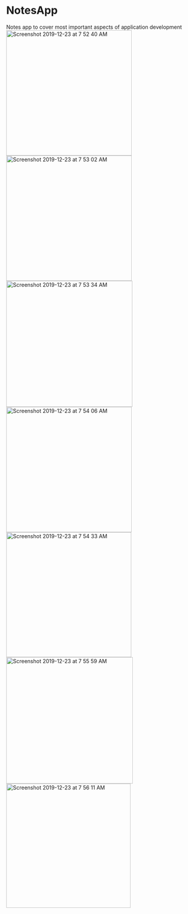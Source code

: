 # NotesApp
Notes app to cover most important aspects of application development  
<img width="335" alt="Screenshot 2019-12-23 at 7 52 40 AM" src="https://user-images.githubusercontent.com/38736038/71341759-0f781100-255b-11ea-92e8-bb8cf838b672.png">
<img width="335" alt="Screenshot 2019-12-23 at 7 53 02 AM" src="https://user-images.githubusercontent.com/38736038/71341766-13a42e80-255b-11ea-8839-3f398e3a1d32.png">
<img width="337" alt="Screenshot 2019-12-23 at 7 53 34 AM" src="https://user-images.githubusercontent.com/38736038/71341773-169f1f00-255b-11ea-9faf-aa3bfda1e4fa.png">
<img width="335" alt="Screenshot 2019-12-23 at 7 54 06 AM" src="https://user-images.githubusercontent.com/38736038/71341779-1a32a600-255b-11ea-830e-857282bb467f.png">
<img width="334" alt="Screenshot 2019-12-23 at 7 54 33 AM" src="https://user-images.githubusercontent.com/38736038/71341783-1d2d9680-255b-11ea-92e9-229409102b68.png">
<img width="338" alt="Screenshot 2019-12-23 at 7 55 59 AM" src="https://user-images.githubusercontent.com/38736038/71341786-1f8ff080-255b-11ea-9b57-ea4e6c8ec32c.png">
<img width="332" alt="Screenshot 2019-12-23 at 7 56 11 AM" src="https://user-images.githubusercontent.com/38736038/71341789-21f24a80-255b-11ea-9a99-3dea2c10d717.png">
